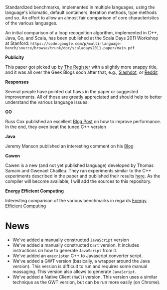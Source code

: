 Standardized benchmarks, implemented in multiple languages, using the language's idiomatic, default containers, iteration methods, type methods and so. An effort to allow an almost fair comparison of core characteristics of the various languages.

An initial comparison of a loop recognition algorithm, implemented in C++, Java, Go, and Scala, has been published at the Scala Days 2011 Workshop at Stanford:  `https://code.google.com/p/multi-language-bench/source/browse/trunk/doc/scaladays2011-paper/main.pdf`

**Publicity**

This paper got picked up by [The Register](http://www.theregister.co.uk/2011/06/03/google_paper_on_cplusplus_java_scala_go/) with a slightly more snappy title, and it was all over the Geek Blogs soon after that, e.g., [Slashdot](http://developers.slashdot.org/story/11/06/15/0242237/C-the-Clear-Winner-In-Googles-Language-Performance-Tests), or [Reddit](http://www.reddit.com/r/programming/duplicates/hqkwk/google_paper_comparing_performance_of_c_java/)

**Responses**

Several people have pointed out flaws in the paper or suggested improvements. All of those are greatly appreciated and should help to better understand the various language issues.

**GO**

Russ Cox published an excellent [Blog Post](http://blog.golang.org/2011/06/profiling-go-programs.html) on how to improve performance. In the end, they even beat the tuned C++ version

**Java**

Jeremy Manson published an interesting comment on his [Blog](http://jeremymanson.blogspot.com/2011/06/scala-java-shootout.html)

**Cawen**

Cawen is a new (and not yet published language) developed by Thomas Samain and Gwenael Chailleu. They ran experiments similar to the C++ experiments described in the paper and published their results [here](http://melvenn.com/cawen/the-google-benchmark/). As the compiler will become available, I will add the sources to this repository.

**Energy Efficient Computing**

Interesting comparison of the various benchmarks in regards
[Energy Efficient Computing](http://www.greencodelab.fr/en/content/are-some-languages-%E2%80%8B%E2%80%8Bgreener-than-others)

# News #
  * We've added a manually constructed ` JavaScript ` version
  * We've added a manually constructed ` Dart ` version. It includes instructions on how to generate `JavaScript` from it.
  * We've added an ` emscripten ` C++ to Javascript converter script.
  * We've added a GWT version (basically, a wrapper around the Java version). This version is difficult to run and requires some manual massaging. This version also allows to generate ` JavaScript `.
  * We've added a Native Client (`NaCl`) version. This version uses a similar technique as the GWT version, but can be run more easily (on Chrome).